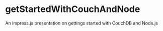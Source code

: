 getStartedWithCouchAndNode
==========================

An impress.js presentation on gettings started with CouchDB and Node.js
